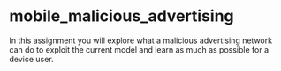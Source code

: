 # mobile_malicious_advertising
In this assignment you will explore what a malicious advertising network can do to exploit the current model and learn as much as possible for a device user.
